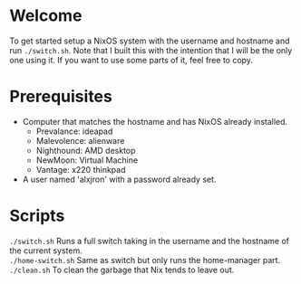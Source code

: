 # Welcome
To get started setup a NixOS system with the username and hostname and run `./switch.sh`.
Note that I built this with the intention that I will be the only one using it. If you want to use some parts of it, feel free to copy. 

# Prerequisites
- Computer that matches the hostname and has NixOS already installed.
    - Prevalance: ideapad
    - Malevolence: alienware
    - Nighthound: AMD desktop
    - NewMoon: Virtual Machine
    - Vantage: x220 thinkpad
- A user named 'alxjron' with a password already set.

# Scripts
`./switch.sh` Runs a full switch taking in the username and the hostname of the current system.  
`./home-switch.sh` Same as switch but only runs the home-manager part.  
`./clean.sh` To clean the garbage that Nix tends to leave out.
